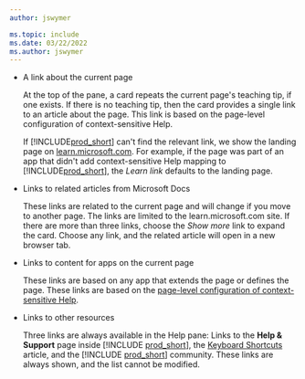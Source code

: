 ```yaml
---
author: jswymer

ms.topic: include
ms.date: 03/22/2022
ms.author: jswymer
---
```


- A link about the current page

  At the top of the pane, a card repeats the current page's teaching tip, if one exists. If there is no teaching tip, then the card provides a single link to an article about the page. This link is based on the page-level configuration of context-sensitive Help.  

  If [!INCLUDE[prod_short](prod_short.md)] can't find the relevant link, we show the landing page on [learn.microsoft.com](/dynamics365/business-central). For example, if the page was part of an app that didn't add context-sensitive Help mapping to [!INCLUDE[prod_short](prod_short.md)], the *Learn link* defaults to the landing page.  

- Links to related articles from Microsoft Docs  

  These links are related to the current page and will change if you move to another page. The links are limited to the learn.microsoft.com site. If there are more than three links, choose the *Show more* link to expand the card. Choose any link, and the related article will open in a new browser tab.  
- Links to content for apps on the current page  

  These links are based on any app that extends the page or defines the page. These links are based on the [page-level configuration of context-sensitive Help](../help/context-sensitive-help.md#page-level-configuration).  
- Links to other resources

  Three links are always available in the Help pane: Links to the  **Help & Support** page inside [!INCLUDE [prod_short](prod_short.md)], the [Keyboard Shortcuts](/dynamics365/business-central/keyboard-shortcuts) article, and the [!INCLUDE [prod_short](prod_short.md)] community. These links are always shown, and the list cannot be modified.
